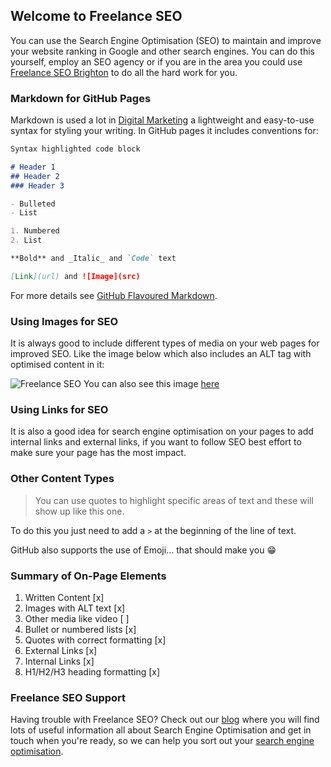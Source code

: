 ## Welcome to Freelance SEO

You can use the Search Engine Optimisation (SEO) to maintain and improve your website ranking in Google and other search engines. You can do this yourself, employ an SEO agency or if you are in the area you could use [Freelance SEO Brighton](https://consultantsussex.com/wordpress-websites/wordpress-seo/) to do all the hard work for you.

### Markdown for GitHub Pages

Markdown is used a lot in [Digital Marketing](https://linktr.ee/creatal) a lightweight and easy-to-use syntax for styling your writing. In GitHub pages it includes conventions for:

```markdown
Syntax highlighted code block

# Header 1
## Header 2
### Header 3

- Bulleted
- List

1. Numbered
2. List

**Bold** and _Italic_ and `Code` text

[Link](url) and ![Image](src)
```

For more details see [GitHub Flavoured Markdown](https://guides.github.com/features/mastering-markdown/).

### Using Images for SEO
It is always good to include different types of media on your web pages for improved SEO. Like the image below which also includes an ALT tag with optimised content in it:

![Freelance SEO](https://creatal.github.io/freelance-seo/SEO-Expert%5B1%5D.jpg)
You can also see this image [here](https://creatal.github.io/freelance-seo/SEO-Expert%5B1%5D.jpg)

### Using Links for SEO

It is also a good idea for search engine optimisation on your pages to add internal links and external links, if you want to follow SEO best effort to make sure your page has the most impact.

### Other Content Types

> You can use quotes to highlight specific areas of text and these will show up like this one.

To do this you just need to add a `>` at the beginning of the line of text.

GitHub also supports the use of Emoji... that should make you 😁

### Summary of On-Page Elements

1. Written Content [x]
2. Images with ALT text [x]
3. Other media like video [ ]
4. Bullet or numbered lists [x]
5. Quotes with correct formatting [x]
6. External Links [x]
7. Internal Links [x]
8. H1/H2/H3 heading formatting [x]

### Freelance SEO Support

Having trouble with Freelance SEO? Check out our [blog](https://consultantsussex.com/feed-your-head/) where you will find lots of useful information all about Search Engine Optimisation and get in touch when you're ready, so we can help you sort out your [search engine optimisation](https://consultantsussex.com/wordpress-websites/wordpress-seo/).
